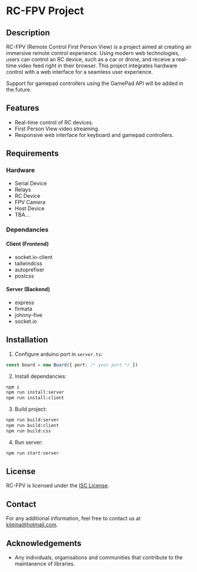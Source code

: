 # RC-FPV Project

## Description

RC-FPV (Remote Control First Person View) is a project aimed at creating an immersive remote control experience. Using modern web technologies, users can control an RC device, such as a car or drone, and receive a real-time video feed right in their browser. This project integrates hardware control with a web interface for a seamless user experience.

Support for gamepad controllers using the GamePad API will be added in the future.

## Features

- Real-time control of RC devices.
- First Person View video streaming.
- Responsive web interface for keyboard and gamepad controllers.

## Requirements

### Hardware

- Serial Device
- Relays
- RC Device
- FPV Camera
- Host Device
- TBA...

### Dependancies

#### Client (Frontend)

- socket.io-client
- tailwindcss
- autoprefixer
- postcss

#### Server (Backend)

- express
- firmata
- johnny-five
- socket.io

## Installation

1. Configure arduino port in ```server.ts```:
```ts
const board = new Board({ port: /* your port */ })
```

2. Install dependancies:

```bash
npm i
npm run install:server
npm run install:client
```

3. Build project:

```bash
npm run build:server
npm run build:client
npm run build:css
```

4. Run server:

```bash
npm run start:server
```

## License

RC-FPV is licensed under the [ISC License](LICENSE).

## Contact

For any additional information, feel free to contact us at [kilejna@hotmail.com](mailto:kilejna@hotmail.com).

## Acknowledgements

- Any individuals, organisations and communities that contribute to the maintanence of libraries.
